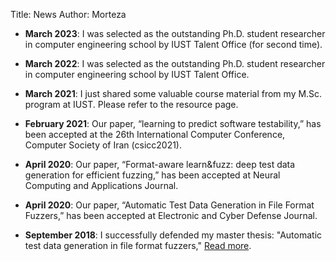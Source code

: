 Title: News
Author: Morteza


* **March 2023**: I was selected as the outstanding Ph.D. student researcher in computer engineering school by IUST Talent Office (for second time).

* **March 2022**: I was selected as the outstanding Ph.D. student researcher in computer engineering school by IUST Talent Office.

* **March 2021**: I just shared some valuable course material from my M.Sc. program at IUST. Please refer to the resource page.

* **February 2021**:
  Our paper, “learning to predict software testability,” has been accepted at the 26th International Computer Conference, Computer Society of Iran (csicc2021).

* **April 2020**: Our paper, “Format-aware learn&fuzz: deep test data generation for efficient fuzzing,” has been accepted at Neural Computing and Applications Journal.

* **April 2020**:
 Our paper, “Automatic Test Data Generation in File Format Fuzzers,” has been accepted at Electronic and Cyber Defense Journal.
  
* **September 2018**: 
  I successfully defended my master thesis: "Automatic test data generation in file format fuzzers," [Read more](http://www.iust.ac.ir/content/53967/%D9%85%D8%B1%D8%AA%D8%B6%DB%8C-%D8%B0%D8%A7%DA%A9%D8%B1%DB%8C-%D9%86%D8%B5%D8%B1%D8%A7%D8%A8%D8%A7%D8%AF%DB%8C--1397_YW_SLASH_06_YW_SLASH_31).

